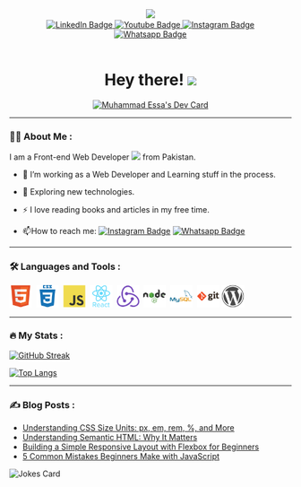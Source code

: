<!--  20 October 2024 3:43 AM  -->
<div id="header" align="center">
  <img src="https://media.giphy.com/media/M9gbBd9nbDrOTu1Mqx/giphy.gif" width="100"/>
  
  <div id="badges">
    <a href="http://www.linkedin.com/in/magsimuhammadessa">
      <img src="https://img.shields.io/badge/LinkedIn-blue?style=for-the-badge&logo=linkedin&logoColor=white" alt="LinkedIn Badge"/>
    </a>
    <a href="http://www.youtube.com/muhammadessamagsi">
      <img src="https://img.shields.io/badge/YouTube-red?style=for-the-badge&logo=youtube&logoColor=white" alt="Youtube Badge"/>
    </a>
    <a href="http://www.instagram.com/magsimuhammadessa">
      <img src="https://img.shields.io/badge/Instagram-deeppink?style=for-the-badge&logo=instagram&logoColor=white" alt="Instagram Badge"/>
    </a>
    <a href="https://wa.me/923322147896">
      <img src="https://img.shields.io/badge/WhatsApp-lemon?style=for-the-badge&logo=whatsapp&logoColor=white" alt="Whatsapp Badge" />
    </a>
  </div>
  <img src="https://komarev.com/ghpvc/?username=MuhammadEssaMagsi&style=flat-square&color=blue" alt=""/>
  <h1>
    Hey there!
    <img src="https://media.giphy.com/media/hvRJCLFzcasrR4ia7z/giphy.gif" width="30px"/>
  </h1>
</div>
<div align="center">
<!-- <a href="https://app.daily.dev/muhammadessa"><img src="./devcard.png" width="356" alt="Muhammad Essa's Dev Card"/></a> -->
  <a href="https://app.daily.dev/muhammadessa"><img src="https://api.daily.dev/devcards/v2/lRQYSB62CKRZvt4vuzU4T.png?type=default&r=sbq" width="356" alt="Muhammad Essa's Dev Card"/></a>
</div>

---

### :man_technologist: About Me :
I am a Front-end Web Developer <img src="https://media.giphy.com/media/WUlplcMpOCEmTGBtBW/giphy.gif" width="30"> from Pakistan.

- :telescope: I’m working as a Web Developer and Learning stuff in the process.

- :seedling: Exploring new technologies.

- :zap: I love reading books and articles in my free time.

- :mailbox:How to reach me: [![Instagram Badge](https://img.shields.io/badge/-Instagram-deeppink?style=flat&logo=Instagram&logoColor=white)](https://www.instagram.com/magsimuhammadessa) [![Whatsapp Badge](https://img.shields.io/badge/-WhatsApp-lemon?style=flat&logo=WhatsApp&logoColor=white)](https://wa.me/923322147896)

---

### :hammer_and_wrench: Languages and Tools :

<div>
  <img src="https://github.com/devicons/devicon/blob/master/icons/html5/html5-original.svg" title="HTML5" alt="HTML" width="40" height="40"/>&nbsp;
  <img src="https://github.com/devicons/devicon/blob/master/icons/css3/css3-plain-wordmark.svg"  title="CSS3" alt="CSS" width="40" height="40"/>&nbsp;
  <img src="https://github.com/devicons/devicon/blob/master/icons/javascript/javascript-original.svg" title="JavaScript" alt="JavaScript" width="40" height="40"/>&nbsp;
  <img src="https://github.com/devicons/devicon/blob/master/icons/react/react-original-wordmark.svg" title="React" alt="React" width="40" height="40"/>&nbsp;
  <img src="https://github.com/devicons/devicon/blob/master/icons/redux/redux-original.svg" title="Redux" alt="Redux " width="40" height="40"/>&nbsp;
  <img src="https://github.com/devicons/devicon/blob/master/icons/nodejs/nodejs-original-wordmark.svg" title="NodeJS" alt="NodeJS" width="40" height="40"/>&nbsp;
  <img src="https://github.com/devicons/devicon/blob/master/icons/mysql/mysql-original-wordmark.svg" title="MySQL"  alt="MySQL" width="40" height="40"/>&nbsp;
  <img src="https://github.com/devicons/devicon/blob/master/icons/git/git-original-wordmark.svg" title="Git" **alt="Git" width="40" height="40"/>
  <img src="https://github.com/devicons/devicon/blob/master/icons/wordpress/wordpress-plain.svg" title="Git" **alt="Git" width="40" height="40"/>
</div>

---

### :fire: My Stats :
<a href="https://git.io/streak-stats"><img src="https://github-readme-streak-stats.herokuapp.com?user=muhammadessamagsi&theme=dark&date_format=j%20M%5B%20Y%5D" alt="GitHub Streak" /></a>

[![Top Langs](https://github-readme-stats.vercel.app/api/top-langs/?username=MuhammadEssaMagsi&layout=compact&theme=vision-friendly-dark)](https://github.com/anuraghazra/github-readme-stats)


---

### :writing_hand: Blog Posts :

<!-- BLOG-POST-LIST:START -->
- [Understanding CSS Size Units: px, em, rem, %, and More](https://dev.to/magsimuhammadessa/understanding-css-size-units-px-em-rem-and-more-48k4)
- [Understanding Semantic HTML: Why It Matters](https://dev.to/magsimuhammadessa/understanding-semantic-html-why-it-matters-4mh0)
- [Building a Simple Responsive Layout with Flexbox for Beginners](https://dev.to/magsimuhammadessa/building-a-simple-responsive-layout-with-flexbox-for-beginners-cnb)
- [5 Common Mistakes Beginners Make with JavaScript](https://dev.to/magsimuhammadessa/5-common-mistakes-beginners-make-with-javascript-4bj5)
<!-- BLOG-POST-LIST:END -->

<!-- HTML -->
<img src="https://readme-jokes.vercel.app/api" alt="Jokes Card" />




<!---  This below stuff was 3 years before 20 October 2024 memories man memories
- 👋 Hi, I’m @MuhammadEssaMagsi
- 👀 I’m interested in Computer related stuff
- 🌱 I’m currently learning using github and heroku to make whatsapp bots
- 💞️ I’m looking to collaborate on whatsapp bots
- 📫 +923322147896
--->
<!---
MuhammadEssaMagsi/MuhammadEssaMagsi is a ✨ special ✨ repository because its `README.md` (this file) appears on your GitHub profile.
You can click the Preview link to take a look at your changes.
--->
